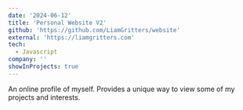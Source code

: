 ```yaml
---
date: '2024-06-12'
title: 'Personal Website V2'
github: 'https://github.com/LiamGritters/website'
external: 'https://liamgritters.com'
tech:
  - Javascript
company: ''
showInProjects: true
---
```


An online profile of myself. Provides a unique way to view some of my projects and interests.
